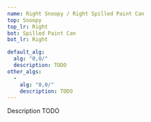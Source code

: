 ```yaml
---
name: Right Snoopy / Right Spilled Paint Can
top: Snoopy
top_lr: Right
bot: Spilled Paint Can
bot_lr: Right

default_alg:
  alg: "0,0/"
  description: TODO
other_algs:
  -
    alg: "0,0/"
    description: TODO
---
```


Description TODO

